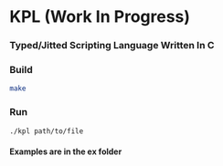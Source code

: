 # KPL (Work In Progress)

### Typed/Jitted Scripting Language Written In C

### Build

```bash
make
```

### Run

```bash
./kpl path/to/file
```

#### Examples are in the ex folder
